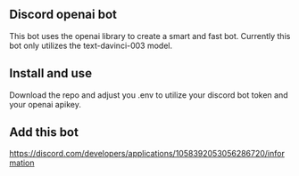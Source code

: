 ## Discord openai bot

This bot uses the openai library to create a smart and fast bot. Currently this bot only utilizes the text-davinci-003 model.

## Install and use

Download the repo and adjust you .env to utilize your discord bot token and your openai apikey.

## Add this bot

https://discord.com/developers/applications/1058392053056286720/information

